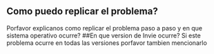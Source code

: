 ## Como puedo replicar el problema?
Porfavor explicanos como replicar el problema paso a paso y en que sistema operativo ocurre?
##En que version de Invie ocurre?
Si este problema ocurre en todas las versiones porfavor tambien mencionarlo
